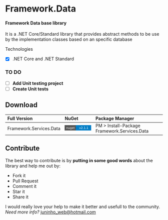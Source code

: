 # Framework.Data
#### Framework Data base library
It is a .NET Core/Standard library that provides abstract methods to be use by the implementation classes based on an specific database

Technologies
- [x] .NET Core and .NET Standard

### TO DO
- [ ] **Add Unit testing project**
- [ ] **Create Unit tests**

## Download

Full Version  | NuGet		       | Package Manager
:------------ | :-------------|:----------------
Framework.Services.Data          | <img src="https://github.com/juninhodigital/Framework.Core/blob/master/nuget.svg"/> | PM > Install-Package Framework.Services.Data

## Contribute
The best way to contribute is by **putting in some good words** about the library and help me out by:

 - Fork it
 - Pull Request
 - Comment it
 - Star it
 - Share it
 
I would really love your help to make it better and usefull to the community.
*Need more info?* juninho_web@hotmail.com
